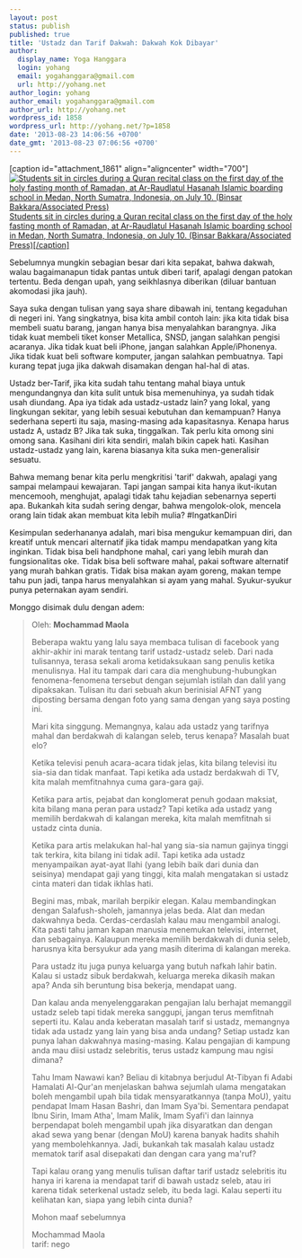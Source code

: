 ```yaml
---
layout: post
status: publish
published: true
title: 'Ustadz dan Tarif Dakwah: Dakwah Kok Dibayar'
author:
  display_name: Yoga Hanggara
  login: yohang
  email: yogahanggara@gmail.com
  url: http://yohang.net
author_login: yohang
author_email: yogahanggara@gmail.com
author_url: http://yohang.net
wordpress_id: 1858
wordpress_url: http://yohang.net/?p=1858
date: '2013-08-23 14:06:56 +0700'
date_gmt: '2013-08-23 07:06:56 +0700'
---
```

[caption id="attachment\_1861" align="aligncenter" width="700"] [![Students sit in circles during a Quran recital class on the first day of the holy fasting month of Ramadan, at Ar-Raudlatul Hasanah Islamic boarding school in Medan, North Sumatra, Indonesia, on July 10. (Binsar Bakkara/Associated Press)](http://yohang.net/wp-content/uploads/medan-700x454.jpg) Students sit in circles during a Quran recital class on the first day of the holy fasting month of Ramadan, at Ar-Raudlatul Hasanah Islamic boarding school in Medan, North Sumatra, Indonesia, on July 10. (Binsar Bakkara/Associated Press)[/caption]](http://yohang.net/wp-content/uploads/medan.jpg)

Sebelumnya mungkin sebagian besar dari kita sepakat, bahwa dakwah, walau bagaimanapun tidak pantas untuk diberi tarif, apalagi dengan patokan tertentu. Beda dengan upah, yang seikhlasnya diberikan (diluar bantuan akomodasi jika jauh).

Saya suka dengan tulisan yang saya share dibawah ini, tentang kegaduhan di negeri ini. Yang singkatnya, bisa kita ambil contoh lain: jika kita tidak bisa membeli suatu barang, jangan hanya bisa menyalahkan barangnya. Jika tidak kuat membeli tiket konser Metallica, SNSD, jangan salahkan pengisi acaranya. Jika tidak kuat beli iPhone, jangan salahkan Apple/iPhonenya. Jika tidak kuat beli software komputer, jangan salahkan pembuatnya. Tapi kurang tepat juga jika dakwah disamakan dengan hal-hal di atas.

Ustadz ber-Tarif, jika kita sudah tahu tentang mahal biaya untuk mengundangnya dan kita sulit untuk bisa memenuhinya, ya sudah tidak usah diundang. Apa iya tidak ada ustadz-ustadz lain? yang lokal, yang lingkungan sekitar, yang lebih sesuai kebutuhan dan kemampuan? Hanya sederhana seperti itu saja, masing-masing ada kapasitasnya. Kenapa harus ustadz A, ustadz B? Jika tak suka, tinggalkan. Tak perlu kita omong sini omong sana. Kasihani diri kita sendiri, malah bikin capek hati. Kasihan ustadz-ustadz yang lain, karena biasanya kita suka men-generalisir sesuatu.

Bahwa memang benar kita perlu mengkritisi 'tarif' dakwah, apalagi yang sampai melampaui kewajaran. Tapi jangan sampai kita hanya ikut-ikutan mencemooh, menghujat, apalagi tidak tahu kejadian sebenarnya seperti apa. Bukankah kita sudah sering dengar, bahwa mengolok-olok, mencela orang lain tidak akan membuat kita lebih mulia? #IngatkanDiri

Kesimpulan sederhananya adalah, mari bisa mengukur kemampuan diri, dan kreatif untuk mencari alternatif jika tidak mampu mendapatkan yang kita inginkan. Tidak bisa beli handphone mahal, cari yang lebih murah dan fungsionalitas oke. Tidak bisa beli software mahal, pakai software alternatif yang murah bahkan gratis. Tidak bisa makan ayam goreng, makan tempe tahu pun jadi, tanpa harus menyalahkan si ayam yang mahal. Syukur-syukur punya peternakan ayam sendiri.

Monggo disimak dulu dengan adem:

> Oleh: **Mochammad Maola**
> 
> Beberapa waktu yang lalu saya membaca tulisan di facebook yang akhir-akhir ini marak tentang tarif ustadz-ustadz seleb. Dari nada tulisannya, terasa sekali aroma ketidaksukaan sang penulis ketika menulisnya. Hal itu tampak dari cara dia menghubung-hubungkan fenomena-fenomena tersebut dengan sejumlah istilah dan dalil yang dipaksakan. Tulisan itu dari sebuah akun berinisial AFNT yang diposting bersama dengan foto yang sama dengan yang saya posting ini.
> 
> Mari kita singgung. Memangnya, kalau ada ustadz yang tarifnya mahal dan berdakwah di kalangan seleb, terus kenapa? Masalah buat elo?
> 
> Ketika televisi penuh acara-acara tidak jelas, kita bilang televisi itu sia-sia dan tidak manfaat. Tapi ketika ada ustadz berdakwah di TV, kita malah memfitnahnya cuma gara-gara gaji.
> 
> Ketika para artis, pejabat dan konglomerat penuh godaan maksiat, kita bilang mana peran para ustadz? Tapi ketika ada ustadz yang memilih berdakwah di kalangan mereka, kita malah memfitnah si ustadz cinta dunia.
> 
> Ketika para artis melakukan hal-hal yang sia-sia namun gajinya tinggi tak terkira, kita bilang ini tidak adil. Tapi ketika ada ustadz menyampaikan ayat-ayat Ilahi (yang lebih baik dari dunia dan seisinya) mendapat gaji yang tinggi, kita malah mengatakan si ustadz cinta materi dan tidak ikhlas hati.
> 
> Begini mas, mbak, marilah berpikir elegan. Kalau membandingkan dengan Salafush-sholeh, jamannya jelas beda. Alat dan medan dakwahnya beda. Cerdas-cerdaslah kalau mau mengambil analogi. Kita pasti tahu jaman kapan manusia menemukan televisi, internet, dan sebagainya. Kalaupun mereka memilih berdakwah di dunia seleb, harusnya kita bersyukur ada yang masih diterima di kalangan mereka.
> 
> Para ustadz itu juga punya keluarga yang butuh nafkah lahir batin. Kalau si ustadz sibuk berdakwah, keluarga mereka dikasih makan apa? Anda sih beruntung bisa bekerja, mendapat uang.
> 
> Dan kalau anda menyelenggarakan pengajian lalu berhajat memanggil ustadz seleb tapi tidak mereka sanggupi, jangan terus memfitnah seperti itu. Kalau anda keberatan masalah tarif si ustadz, memangnya tidak ada ustadz yang lain yang bisa anda undang? Setiap ustadz kan punya lahan dakwahnya masing-masing. Kalau pengajian di kampung anda mau diisi ustadz selebritis, terus ustadz kampung mau ngisi dimana?
> 
> Tahu Imam Nawawi kan? Beliau di kitabnya berjudul At-Tibyan fi Adabi Hamalati Al-Qur'an menjelaskan bahwa sejumlah ulama mengatakan boleh mengambil upah bila tidak mensyaratkannya (tanpa MoU), yaitu pendapat Imam Hasan Bashri, dan Imam Sya'bi. Sementara pendapat Ibnu Sirin, Imam Atha', Imam Malik, Imam Syafi'i dan lainnya berpendapat boleh mengambil upah jika disyaratkan dan dengan akad sewa yang benar (dengan MoU) karena banyak hadits shahih yang membolehkannya. Jadi, bukankah tak masalah kalau ustadz mematok tarif asal disepakati dan dengan cara yang ma'ruf?
> 
> Tapi kalau orang yang menulis tulisan daftar tarif ustadz selebritis itu hanya iri karena ia mendapat tarif di bawah ustadz seleb, atau iri karena tidak seterkenal ustadz seleb, itu beda lagi. Kalau seperti itu kelihatan kan, siapa yang lebih cinta dunia?
> 
> Mohon maaf sebelumnya
> 
> Mochammad Maola  
> tarif: nego